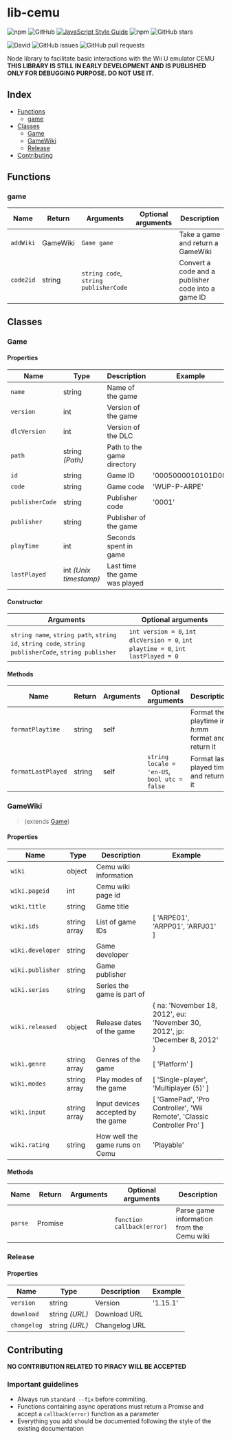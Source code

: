 # lib-cemu
![npm](https://img.shields.io/npm/v/lib-cemu.svg)
![GitHub](https://img.shields.io/github/license/raftario/lib-cemu.svg)
[![JavaScript Style Guide](https://img.shields.io/badge/code_style-standard-brightgreen.svg)](https://standardjs.com)
![npm](https://img.shields.io/npm/dt/lib-cemu.svg)
![GitHub stars](https://img.shields.io/github/stars/raftario/lib-cemu.svg?style=social)

![David](https://img.shields.io/david/raftario/lib-cemu.svg)
![GitHub issues](https://img.shields.io/github/issues/raftario/lib-cemu.svg)
![GitHub pull requests](https://img.shields.io/github/issues-pr/raftario/lib-cemu.svg)

Node library to facilitate basic interactions with the Wii U emulator CEMU  
**THIS LIBRARY IS STILL IN EARLY DEVELOPMENT AND IS PUBLISHED ONLY FOR DEBUGGING PURPOSE. DO NOT USE IT.**

## Index
* [Functions](#Functions)
  * [game](#game)
* [Classes](#Classes)
  * [Game](#Game)
  * [GameWiki](#GameWiki)
  * [Release](#Release)
* [Contributing](#Contributing)

## Functions
### game
Name | Return | Arguments | Optional arguments | Description
-----|--------|-----------|--------------------|------------
`addWiki` | GameWiki | `Game game` | | Take a game and return a GameWiki
`code2id` | string | `string code`, `string publisherCode` | | Convert a code and a publisher code into a game ID

## Classes
### Game
#### Properties
Name | Type | Description | Example
-----|------|-------------|--------
`name` | string | Name of the game
`version` | int | Version of the game
`dlcVersion` | int | Version of the DLC
`path` | string *(Path)* | Path to the game directory
`id` | string | Game ID | '0005000010101D00'
`code` | string | Game code | 'WUP-P-ARPE'
`publisherCode` | string | Publisher code | '0001'
`publisher` | string | Publisher of the game
`playTime` | int | Seconds spent in game
`lastPlayed` | int *(Unix timestamp)* | Last time the game was played
#### Constructor
Arguments | Optional arguments
----------|-------------------
`string name`, `string path`, `string id`, `string code`, `string publisherCode`, `string publisher` | `int version = 0`, `int dlcVersion = 0`, `int playtime = 0`, `int lastPlayed = 0`
#### Methods
Name | Return | Arguments | Optional arguments | Description
-----|--------|-----------|--------------------|------------
`formatPlaytime` | string | self | | Format the playtime in *h:mm* format and return it
`formatLastPlayed` | string | self | `string locale = 'en-US`, `bool utc = false` | Format last played time and return it
### GameWiki
> (extends [Game](#Game))
#### Properties
Name | Type | Description | Example
-----|------|-------------|--------
`wiki` | object | Cemu wiki information
`wiki.pageid` | int | Cemu wiki page id
`wiki.title` | string | Game title
`wiki.ids` | string array | List of game IDs | [ 'ARPE01', 'ARPP01', 'ARPJ01' ]
`wiki.developer` | string | Game developer
`wiki.publisher` | string | Game publisher
`wiki.series` | string | Series the game is part of
`wiki.released` | object | Release dates of the game | { na: 'November 18, 2012', eu: 'November 30, 2012', jp: 'December 8, 2012' }
`wiki.genre` | string array | Genres of the game | [ 'Platform' ]
`wiki.modes` | string array | Play modes of the game | [ 'Single-player', 'Multiplayer (5)' ]
`wiki.input` | string array | Input devices accepted by the game | [ 'GamePad', 'Pro Controller', 'Wii Remote', 'Classic Controller Pro' ]
`wiki.rating` | string | How well the game runs on Cemu | 'Playable'
#### Methods
Name | Return | Arguments | Optional arguments | Description
-----|--------|-----------|--------------------|------------
`parse` | Promise | | `function callback(error)` | Parse game information from the Cemu wiki
### Release
#### Properties
Name | Type | Description | Example
-----|------|-------------|--------
`version` | string | Version | '1.15.1'
`download` | string *(URL)* | Download URL
`changelog` | string *(URL)* | Changelog URL
## Contributing
**NO CONTRIBUTION RELATED TO PIRACY WILL BE ACCEPTED**
### Important guidelines
* Always run `standard --fix` before commiting.
* Functions containing async operations must return a Promise and accept a `callback(error)` function as a parameter
* Everything you add should be documented following the style of the existing documentation